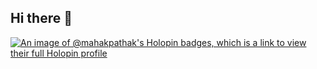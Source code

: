 ## Hi there 👋
[![An image of @mahakpathak's Holopin badges, which is a link to view their full Holopin profile](https://holopin.me/mahakpathak)](https://holopin.io/@mahakpathak)
<!--
**MahakPathak/MahakPathak** is a ✨ _special_ ✨ repository because its `README.md` (this file) appears on your GitHub profile

Here are some ideas to get you started:

- 🔭 I’m currently working on ...
- 🌱 I’m currently learning ...
- 👯 I’m looking to collaborate on ...
- 🤔 I’m looking for help with ...
- 💬 Ask me about ...
- 📫 How to reach me: ...
- 😄 Pronouns: ...
- ⚡ Fun fact: ...
-->
